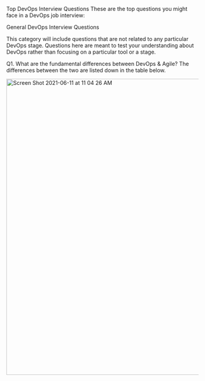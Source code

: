 Top DevOps Interview Questions
These are the top questions you might face in a DevOps job interview:

General DevOps Interview Questions

This category will include questions that are not related to any particular DevOps stage. 
Questions here are meant to test your understanding about DevOps rather than focusing on a particular tool or a stage.

Q1. What are the fundamental differences between DevOps & Agile?
The differences between the two are listed down in the table below.

<img width="776" alt="Screen Shot 2021-06-11 at 11 04 26 AM" src="https://user-images.githubusercontent.com/30222312/121636718-f6905200-caa5-11eb-9518-2d8510d03a73.png">
